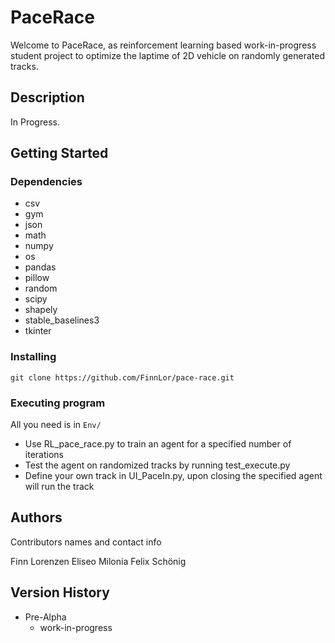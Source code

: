 # PaceRace

Welcome to PaceRace, as reinforcement learning based work-in-progress student project to optimize the laptime of 2D vehicle on randomly generated tracks.

## Description

In Progress.

## Getting Started

### Dependencies

* csv
* gym 
* json 
* math   
* numpy  
* os  
* pandas 
* pillow   
* random  
* scipy  
* shapely  
* stable_baselines3  
* tkinter  

### Installing

```
git clone https://github.com/FinnLor/pace-race.git
```

### Executing program

All you need is in ```Env/```
* Use RL_pace_race.py to train an agent for a specified number of iterations
* Test the agent on randomized tracks by running test_execute.py
* Define your own track in UI_PaceIn.py, upon closing the specified agent will run the track


## Authors

Contributors names and contact info

Finn Lorenzen
Eliseo Milonia
Felix Schönig


## Version History


* Pre-Alpha
    * work-in-progress

